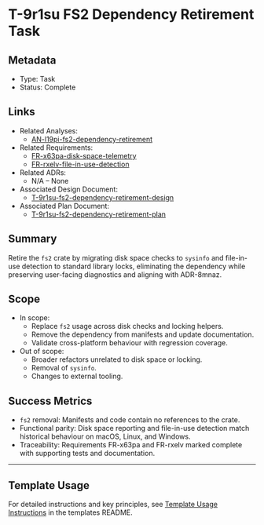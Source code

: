 # T-9r1su FS2 Dependency Retirement Task

## Metadata

- Type: Task
- Status: Complete
  <!-- Draft: Under discussion | In Progress: Actively working | Complete: Code complete | Cancelled: Work intentionally halted -->

## Links

- Related Analyses:
  - [AN-l19pi-fs2-dependency-retirement](../../analysis/AN-l19pi-fs2-dependency-retirement.md)
- Related Requirements:
  - [FR-x63pa-disk-space-telemetry](../../requirements/FR-x63pa-disk-space-telemetry.md)
  - [FR-rxelv-file-in-use-detection](../../requirements/FR-rxelv-file-in-use-detection.md)
- Related ADRs:
  - N/A – None
- Associated Design Document:
  - [T-9r1su-fs2-dependency-retirement-design](./design.md)
- Associated Plan Document:
  - [T-9r1su-fs2-dependency-retirement-plan](./plan.md)

## Summary

Retire the `fs2` crate by migrating disk space checks to `sysinfo` and file-in-use detection to standard library locks, eliminating the dependency while preserving user-facing diagnostics and aligning with ADR-8mnaz.

## Scope

- In scope:
  - Replace `fs2` usage across disk checks and locking helpers.
  - Remove the dependency from manifests and update documentation.
  - Validate cross-platform behaviour with regression coverage.
- Out of scope:
  - Broader refactors unrelated to disk space or locking.
  - Removal of `sysinfo`.
  - Changes to external tooling.

## Success Metrics

- `fs2` removal: Manifests and code contain no references to the crate.
- Functional parity: Disk space reporting and file-in-use detection match historical behaviour on macOS, Linux, and Windows.
- Traceability: Requirements FR-x63pa and FR-rxelv marked complete with supporting tests and documentation.

---

## Template Usage

For detailed instructions and key principles, see [Template Usage Instructions](../../templates/README.md#task-template-taskmd) in the templates README.
